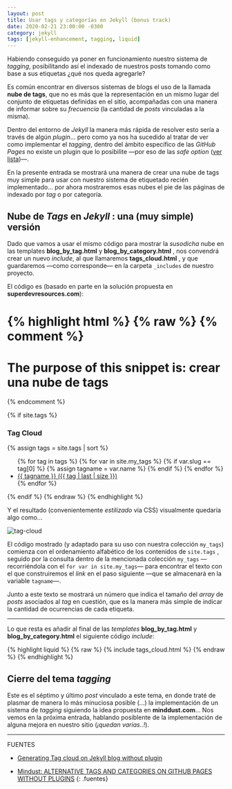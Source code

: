 ```yaml
---
layout: post
title: Usar tags y categorías en Jekyll (bonus track)
date: 2020-02-21 23:00:00 -0300
category: jekyll
tags: [jekyll-enhancement, tagging, liquid]
---
```

Habiendo conseguido ya poner en funcionamiento nuestro sistema de *tagging*, posibilitando así el indexado de nuestros posts tomando como base a sus etiquetas ¿qué nos queda agregarle?

Es común encontrar en diversos sistemas de blogs el uso de la llamada **nube de tags**, que no es más que la representación en un mismo lugar del conjunto de etiquetas definidas en el sitio, acompañadas con una manera de informar sobre su *frecuencia* (la cantidad de *posts* vinculadas a la misma).

Dentro del entorno de *Jekyll* la manera más rápida de resolver esto sería a través de algún *plugin*... pero como ya nos ha sucedido al tratar de ver como implementar el *tagging*, dentro del ámbito específico de las *GitHub Pages* no existe un plugin que lo posibilite —por eso de las *safe option* ([ver lista](https://pages.github.com/versions/))—.

En la presente entrada se mostrará una manera de crear una nube de tags muy simple para usar con nuestro sistema de etiquetado recién implementado... por ahora mostraremos esas nubes el pie de las páginas de indexado por *tag* o por categoría.

## Nube de *Tags* en *Jekyll* : una (muy simple) versión

Dado que vamos a usar el mismo código para mostrar la *susodicha* nube en las templates **blog_by_tag.html** y **blog_by_category.html** , nos convendrá crear un nuevo *include*, al que llamaremos **tags_cloud.html** , y que guardaremos —como corresponde— en la carpeta `_includes` de nuestro proyecto.

El código es (basado en parte en la solución propuesta en **superdevresources.com**):

{% highlight html %}
{% raw %}
{% comment %}
=======================
The purpose of this snippet is: crear una nube de tags
=======================
{% endcomment %}

{% if site.tags %}
<div class="container-l2">

<h3 class="cloud">Tag Cloud</h3>
{% assign tags = site.tags | sort %}
<ul class="taxonomy">
{% for tag in tags %}
  {% for var in site.my_tags %}
    {% if var.slug == tag[0] %}
      {% assign tagname = var.name %}
    {% endif %}
  {% endfor %}

  <li class="site-tag">
    <a href="{{ site.baseurl }}/tag/{{ tag | first }}/">
      {{ tagname }} ({{ tag | last | size }})
    </a>
  </li>
{% endfor %}
</ul>

</div>
{% endif %}
{% endraw %}
{% endhighlight %}

Y el resultado (convenientemente *estilizado* vía CSS) visualmente quedaría algo como...

![tag-cloud]({{site.baseurl}}/images/tag-cloud.png)

El código mostrado (y adaptado para su uso con nuestra colección `my_tags`) comienza con el ordenamiento alfabético de los contenidos de `site.tags` , seguido por la consulta dentro de la mencionada colección `my_tags` —recorriéndola con el `for var in site.my_tags`— para encontrar el texto con el que construiremos el *link* en el paso siguiente —que se almacenará en la variable  `tagname`—.

Junto a este texto se mostrará un número que indica el tamaño del *array* de *posts* asociados al *tag* en cuestión, que es la manera más simple de indicar la cantidad de ocurrencias de cada etiqueta.

***

Lo que resta es añadir al final de las *templates* **blog_by_tag.html** y **blog_by_category.html** el siguiente código *include*:

{% highlight liquid %}
{% raw %}
{% include tags_cloud.html %}
{% endraw %}
{% endhighlight %}

## Cierre del tema *tagging*

Este es el séptimo y último *post* vinculado a este tema, en donde traté de plasmar de manera lo más minuciosa posible (...) la implementación de un sistema de *tagging* siguiendo la idea propuesta en **minddust.com**... Nos vemos en la próxima entrada, hablando posiblente de la implementación de alguna mejora en nuestro sitio (*¡quedan varias..!*).

***


FUENTES

+ [Generating Tag cloud on Jekyll blog without plugin](https://superdevresources.com/tag-cloud-jekyll/)

+ [Mindust: ALTERNATIVE TAGS AND CATEGORIES ON GITHUB PAGES WITHOUT PLUGINS](http://www.minddust.com/post/alternative-tags-and-categories-on-github-pages/)
{: .fuentes}

